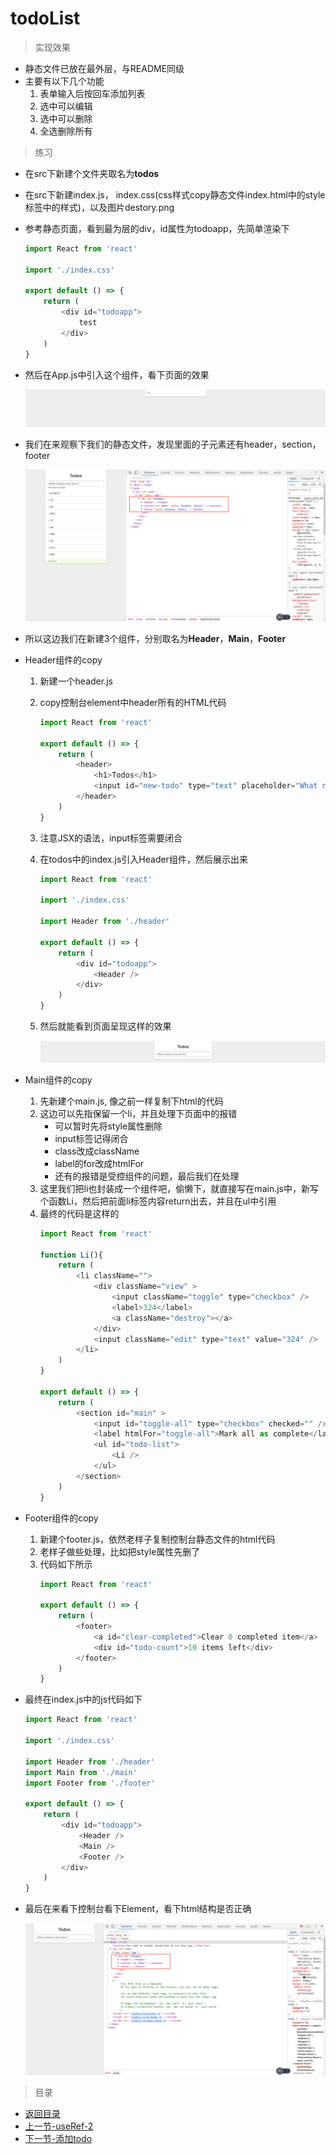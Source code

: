 # todoList

> 实现效果

* 静态文件已放在最外层，与README同级
* 主要有以下几个功能
    1. 表单输入后按回车添加列表
    2. 选中可以编辑
    3. 选中可以删除
    4. 全选删除所有

> 练习

* 在src下新建个文件夹取名为**todos**
* 在src下新建index.js， index.css(css样式copy静态文件index.html中的style标签中的样式)，以及图片destory.png
* 参考静态页面，看到最为层的div，id属性为todoapp，先简单渲染下
    ```js
    import React from 'react'

    import './index.css'

    export default () => {
        return (
            <div id="todoapp">
                test
            </div>
        )
    }    
    ```
* 然后在App.js中引入这个组件，看下页面的效果 

    ![](./images/初次调试.jpg)

* 我们在来观察下我们的静态文件，发现里面的子元素还有header，section，footer

    ![](./images/在来看下我们的静态文件.jpg)

* 所以这边我们在新建3个组件，分别取名为**Header**，**Main**，**Footer**

* Header组件的copy
    1. 新建一个header.js
    2. copy控制台element中header所有的HTML代码
        ```js
        import React from 'react'

        export default () => {
            return (
                <header>
                    <h1>Todos</h1>
                    <input id="new-todo" type="text" placeholder="What needs to be done?" value="" />
                </header>
            )
        }               
        ```
    3. 注意JSX的语法，input标签需要闭合    
    4. 在todos中的index.js引入Header组件，然后展示出来
        ```js
        import React from 'react'

        import './index.css'

        import Header from './header'

        export default () => {
            return (
                <div id="todoapp">
                    <Header />
                </div>
            )
        }        
        ```  
    5. 然后就能看到页面呈现这样的效果  

        ![](./images/加入header后.jpg)   

* Main组件的copy
    1. 先新建个main.js, 像之前一样复制下html的代码
    2. 这边可以先指保留一个li，并且处理下页面中的报错
        * 可以暂时先将style属性删除  
        * input标签记得闭合  
        * class改成className
        * label的for改成htmlFor  
        * 还有的报错是受控组件的问题，最后我们在处理
    3. 这里我们把li也封装成一个组件吧，偷懒下，就直接写在main.js中，新写个函数Li，然后把前面li标签内容return出去，并且在ul中引用
    4. 最终的代码是这样的
        ```js
        import React from 'react'

        function Li(){
            return (
                <li className="">
                    <div className="view" >
                        <input className="toggle" type="checkbox" />
                        <label>324</label>
                        <a className="destroy"></a>
                    </div>
                    <input className="edit" type="text" value="324" />
                </li>        
            )
        }

        export default () => {
            return (
                <section id="main" >
                    <input id="toggle-all" type="checkbox" checked="" />
                    <label htmlFor="toggle-all">Mark all as complete</label>
                    <ul id="todo-list">
                        <Li />
                    </ul>
                </section>
            )
        }        
        ``` 
* Footer组件的copy
    1. 新建个footer.js，依然老样子复制控制台静态文件的html代码 
    2. 老样子做些处理，比如把style属性先删了
    3. 代码如下所示
        ```js
        import React from 'react'

        export default () => {
            return (
                <footer>
                    <a id="clear-completed">Clear 0 completed item</a>
                    <div id="todo-count">10 items left</div>
                </footer>
            )
        }        
        ```  
* 最终在index.js中的js代码如下
    ```js
    import React from 'react'

    import './index.css'

    import Header from './header'
    import Main from './main'
    import Footer from './footer'

    export default () => {
        return (
            <div id="todoapp">
                <Header />
                <Main />
                <Footer />
            </div>
        )
    }    
    ``` 

* 最后在来看下控制台看下Element，看下html结构是否正确  

    ![](./images/看下html结构.jpg)


> 目录

* [返回目录](../../README.md)
* [上一节-useRef-2](../day-06/useRef-2.md)
* [下一节-添加todo](../day-08/添加todo.md)